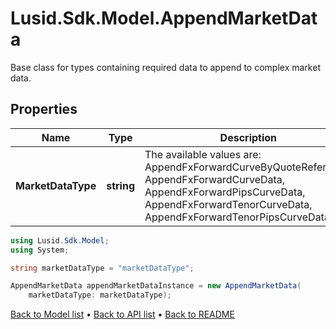 # Lusid.Sdk.Model.AppendMarketData
Base class for types containing required data to append to complex market data.

## Properties

Name | Type | Description | Notes
------------ | ------------- | ------------- | -------------
**MarketDataType** | **string** | The available values are: AppendFxForwardCurveByQuoteReference, AppendFxForwardCurveData, AppendFxForwardPipsCurveData, AppendFxForwardTenorCurveData, AppendFxForwardTenorPipsCurveData | 

```csharp
using Lusid.Sdk.Model;
using System;

string marketDataType = "marketDataType";

AppendMarketData appendMarketDataInstance = new AppendMarketData(
    marketDataType: marketDataType);
```

[Back to Model list](../README.md#documentation-for-models) &#8226; [Back to API list](../README.md#documentation-for-api-endpoints) &#8226; [Back to README](../README.md)
